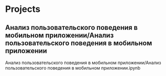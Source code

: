 # Projects

## Анализ пользовательского поведения в мобильном приложении/Анализ пользовательского поведения в мобильном приложении
Анализ пользовательского поведения в мобильном приложении/Анализ пользовательского поведения в мобильном приложении.ipynb
